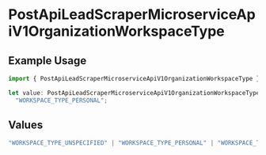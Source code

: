 # PostApiLeadScraperMicroserviceApiV1OrganizationWorkspaceType

## Example Usage

```typescript
import { PostApiLeadScraperMicroserviceApiV1OrganizationWorkspaceType } from "oppulence-backend-sdk/models/operations";

let value: PostApiLeadScraperMicroserviceApiV1OrganizationWorkspaceType =
  "WORKSPACE_TYPE_PERSONAL";
```

## Values

```typescript
"WORKSPACE_TYPE_UNSPECIFIED" | "WORKSPACE_TYPE_PERSONAL" | "WORKSPACE_TYPE_TEAM" | "WORKSPACE_TYPE_ENTERPRISE"
```